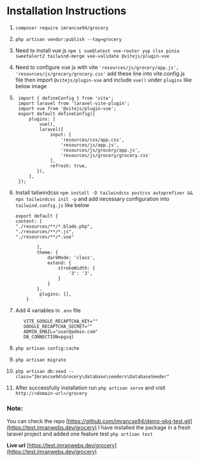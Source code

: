 # Installation Instructions

1. ``composer require imrancse94/grocery``<br/>
2. ``php artisan vendor:publish --tag=grocery``<br/>
3. Need to install vue js ``npm i vue@latest vue-router yup clsx pinia sweetalert2 tailwind-merge vee-validate @vitejs/plugin-vue``<br/>
4. Need to configure vue js with vite
   ``'resources/js/grocery/app.js',
   'resources/js/grocery/grocery.css'``
   add these line into vite.config.js file then import ``@vitejs/plugin-vue`` and include ``vue()`` under `plugins` like below image<br/>

5. ```
    import { defineConfig } from 'vite';
    import laravel from 'laravel-vite-plugin';
    import vue from '@vitejs/plugin-vue';
    export default defineConfig({
        plugins: [
            vue(),
            laravel({
                input: [
                    'resources/css/app.css',
                    'resources/js/app.js',
                    'resources/js/grocery/app.js',
                    'resources/js/grocery/grocery.css'
                ],
                refresh: true,
           }),
        ],
    });
   ``` 
6. Install tailwindcss `npm install -D tailwindcss postcss autoprefixer && npx tailwindcss init -p` and add necessary configuration into `tailwind.config.js` like below<br/>
   ```
   export default {
   content: [
   "./resources/**/*.blade.php",
   "./resources/**/*.js",
   "./resources/**/*.vue"

           ],
           theme: {
               darkMode: 'class',
               extend: {
                   strokeWidth: {
                       '3': '3',
                   }
               }
           },
            plugins: [],
       }

      ```
7. Add 4 variables in `.env` file
   ````
      VITE_GOOGLE_RECAPTCHA_KEY=""
      GOOGLE_RECAPTCHA_SECRET=""
      ADMIN_EMAIL="user@admin.com"
      DB_CONNECTION=pgsql
    ````
8. `php artisan config:cache`<br/>
9. `php artisan migrate`<br/>
10. `php artisan db:seed --class="Imrancse94\Grocery\database\seeders\DatabaseSeeder"`<br/>
11. After successfully installation run `php artisan serve` and visit `http://<domain-url>/grocery`

### Note:
You can check the repo [https://github.com/imrancse94/demo-pkg-test.git](https://test.imranwebs.dev/grocery)
I have installed the package in a fresh laravel project and added one feature test
`php artisan test`<br/>

**Live url** [https://test.imranwebs.dev/grocery](https://test.imranwebs.dev/grocery)
